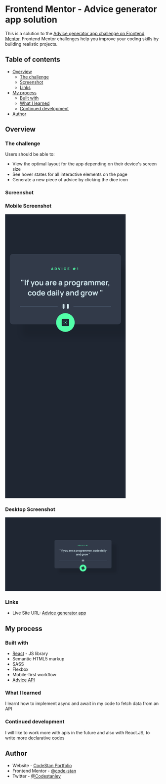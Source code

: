 # Frontend Mentor - Advice generator app solution

This is a solution to the [Advice generator app challenge on Frontend Mentor](https://www.frontendmentor.io/challenges/advice-generator-app-QdUG-13db). Frontend Mentor challenges help you improve your coding skills by building realistic projects.

## Table of contents

- [Overview](#overview)
  - [The challenge](#the-challenge)
  - [Screenshot](#screenshot)
  - [Links](#links)
- [My process](#my-process)
  - [Built with](#built-with)
  - [What I learned](#what-i-learned)
  - [Continued development](#continued-development)
- [Author](#author)

## Overview

### The challenge

Users should be able to:

- View the optimal layout for the app depending on their device's screen size
- See hover states for all interactive elements on the page
- Generate a new piece of advice by clicking the dice icon

### Screenshot

### Mobile Screenshot

![mobile-preview](./screenshots/mobile-screenshot.png)

### Desktop Screenshot

![desktop-preview](./screenshots/desktop-screenshot.png)

### Links

- Live Site URL: [Advice generator app](https://advice-generator-appproject.netlify.app)

## My process

### Built with

- [React](https://reactjs.org/) - JS library
- Semantic HTML5 markup
- SASS
- Flexbox
- Mobile-first workflow
- [Advice API](https://api.adviceslip.com/advice)

### What I learned

I learnt how to implement async and await in my code to fetch data from an API

### Continued development

I will like to work more with apis in the future and also with React.JS, to write more declarative codes

## Author

- Website - [CodeStan Portfolio](https://codestan.netlify.app/)
- Frontend Mentor - [@code-stan](https://www.frontendmentor.io/profile/code-stan)
- Twitter - [@Codestanley](https://www.twitter.com/codestanley)
